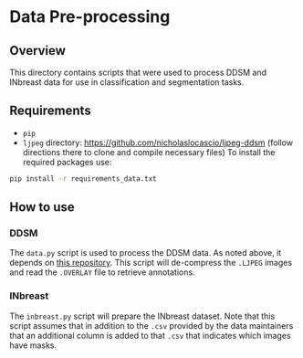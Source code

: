 # Data Pre-processing

## Overview
This directory contains scripts that were used to process DDSM and INbreast data for use in classification and segmentation tasks.

## Requirements
- `pip`
- `ljpeg` directory: https://github.com/nicholaslocascio/ljpeg-ddsm (follow directions there to clone and compile necessary files)
To install the required packages use:
```bash
pip install -r requirements_data.txt
```

## How to use
### DDSM
The `data.py` script is used to process the DDSM data. As noted above, it depends on [this repository](https://github.com/nicholaslocascio/ljpeg-ddsm). This script will de-compress the `.LJPEG` images and read the `.OVERLAY` file to retrieve annotations.

### INbreast
The `inbreast.py` script will prepare the INbreast dataset. Note that this script assumes that in addition to the `.csv` provided by the data maintainers that an additional column is added to that `.csv` that indicates which images have masks.
